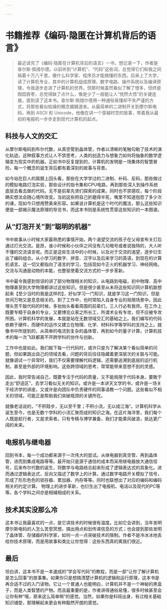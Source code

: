 ```yaml
---

---
```


# 书籍推荐《编码·隐匿在计算机背后的语言》

> 最近读完了《编码·隐匿在计算机背后的语言》一书，想记录一下，作者是查尔斯·佩措尔德。以前听到“计算机”、“代码”这些词，总觉得它们和我之间隔着十万八千里，像什么科学家、程序员才能搞懂的东西。后来上了大学，读了计算机专业，其中的计算机组成原理、数字电路、操作系统以及编译原理，令我逐步走进了计算机的世界。但那时候虽然看似了解了很多，但终是囫囵吞枣，总觉得缺了点什么，像是少了一层能让人“恍然大悟”的关键连接。直到读了这本书。查尔斯·佩措尔德用一种通俗易懂却不失严谨的方式，将那些看似枯燥的概念娓娓道来。从最简单的二进制开关到摩尔斯电码，再到 ASCII 和 Unicode，他像在讲一个穿越时空的故事，带着我从最初的电报机一步步走到现代计算机的起点。

## 科技与人文的交汇

从摩尔斯电码到布尔代数，从真空管到晶体管，作者以清晰的笔触勾勒了技术的演化轨迹。这种叙事方式让人不禁思考，人类的创造力与想象力如何将抽象的数学逻辑变为现实中的机器。正如书中反复提到的，计算机的发明是一场集体的智慧冒险，每一个概念的诞生背后都有着深刻的故事与背景。

如今站在巨人的肩膀上回头看，那些在大学学过的二进制、补码、反码，那些做过的模拟电路灯泡实验，那些设计的指令集和CPU电路，再到那些深入到操作系统底层去看去做的代码。无不是前辈先贤们探索的成果。同时也不禁感叹，每个阶段确实想法会随心境所改变。当初这些把自己折磨得半死，嘴里不知道抱怨了多少次的课，现如今只想用赞美来形容。如果说计算机是这个时代的魔法，那么这些知识便是一部揭示魔法原理的导览书，而这本书则是系统性贯穿这些知识的一本图谱。

## 从“灯泡开关”到“聪明的机器”

书中故事从小时候大家最熟悉的事情开始，两个渴望交流的孩子在父母宣布关灯后通过灯光交流。是昂，谁小时候和小伙伴之间没有几句暗号或者说独特的，大人听不懂的交流语言呢。而正是这些生活中的小时候，以及对于交流的渴望，逐步衍生出了编码组合。从小学习的数字、拼音、汉字以及后来学习的英语，到现在的计算机语言。这一切又都指向了语言的学习，包括现如今正火的机器学习、神经网络。交流与沟通是动物的本能，也整驱使着交流方式的一步步革新。

书中最令我感到惊讶的讲了部分物理相关的知识，从电路到电磁，初中物理、高中物理甚至到大学物理都讲过这些知识。但是很少甚至从未将这些知识同计算机联想起来【至少当时的我是这样的】，好似学习一门知识，就是学习这一门知识，但是世间万物又是息息相关的。到了工作中，也时常陷入自身专业的局限场景中。因此埋头苦干敲代码的时候，多抬抬头看看周围的前辈们，三人行必有我师。在工作上既要专精于自身的专业，又要博览众家之所长工，所谓术业有专攻，但不应被专攻所困。计算机科学的发展，本就是站在无数领域交汇的基础之上。我们编写的代码依赖于硬件，而硬件的运作又建立在物理、化学、材料科学等学科的支持之上。就像书中所提到的，从简单的电流到复杂的晶体管，再到如今的量子计算，计算机技术的每一次飞跃都离不开跨学科的协作与创新。

工作中也是如此。我们敲下每一行代码时，或许只是为了解决某个看似简单的问题，但如果跳出自己的领域去看，问题的背后往往隐藏着更深层次的关联与可能。就像调试一个异常时，我们不仅需要理解代码逻辑，还需要追溯到底层的运行机制，甚至是外部的环境影响。这些跨领域的思考，常常能带来意想不到的灵感。

因此，我时常告诫自己，既要专注于代码的质量，又不能局限于代码本身。要敢于走出“舒适区”，去学习看似无关的知识。或许是一本讲天文学的书，或许是一场关于经济学的讲座，又或许是向团队中负责硬件的同事请教一个问题。这些看似不相关的领域，可能正是帮助我们突破瓶颈的关键所在。

就像老话说的，“不积跬步，无以至千里；不积小流，无以成江海”。计算机科学从诞生至今，也是无数个学科的小流汇聚而成的知识之海。在这片海洋里，我们每个人既是航行者，又是求索者。只有专精与博学兼备，我们才能乘风破浪，抵达更广阔的未来。

## 电报机与继电器

回到书本，每一个成功都来源于一次伟大的尝试。从继电器到真空管、再到晶体管，进而到集成电路等等。最开始只是源于通信的成本而采用继电器放大通信信号，后来布尔代数的诞生，将数学与电路结合起来形成了逻辑表达式的具象化。进而通过逻辑表达式，反向又描述了数学上的计算。通过数字电路开关模拟了信号，形成了形形色色的锁存器、累加器、内存等等。同时也联想出了对应的编码和编码相关的约定计算。
物理上的进步革新，也衍生出了电报机、电话以及现代的PC等等。各个学科之间亦是相辅相成的关系。

## 技术其实没那么冷

这本书让我最喜欢的一点，是它讲技术的时候很有温度。比如它会讲到，当年发明摩尔斯电码的人怎么苦思冥想，搞出用点和划传递信息的方式；也会提到那些发明了晶体管、存储器的科学家，如何一点一点突破技术的限制。作者不是冷冰冰地丢给你技术原理，而是用故事和类比让你觉得：这些东西真的离我们很近。


## 最后

坦白讲，这本书不是一本速成的“学会写代码”的教程，而是一部“让你了解计算机是怎么回事”的故事集。如果你只是想搞清楚计算机的逻辑和运行原理，这本书是再合适不过的入门读物。它让一个普通人也能明白，计算机并不是一个神秘的黑盒子，而是人类智慧的产物。而且最重要的是，作者讲得通俗易懂，很多时候甚至会让你有种“哦，原来这么简单啊”的感觉。当然，如果你是科班出身，有过相关基础知识铺垫，那理解起来更会有种豁然开朗的感觉。

